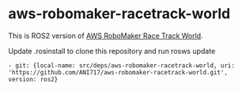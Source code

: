 # aws-robomaker-racetrack-world
This is ROS2 version of [AWS RoboMaker Race Track World](https://github.com/aws-robotics/aws-robomaker-racetrack-world).

Update .rosinstall to clone this repository and run rosws update
```
- git: {local-name: src/deps/aws-robomaker-racetrack-world, uri: 'https://github.com/ANI717/aws-robomaker-racetrack-world.git', version: ros2}
```
